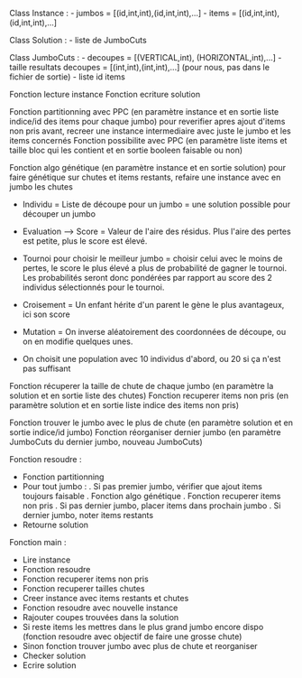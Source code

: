 Class Instance : 
    - jumbos = [(id,int,int),(id,int,int),...]
    - items = [(id,int,int),(id,int,int),...]

Class Solution :
    - liste de JumboCuts

Class JumboCuts :
    - decoupes = [(VERTICAL,int), (HORIZONTAL,int),...]
    - taille resultats decoupes = [(int,int),(int,int),...]   (pour nous, pas dans le fichier de sortie)
    - liste id items

Fonction lecture instance
Fonction ecriture solution

Fonction partitionning avec PPC (en paramètre instance et en sortie liste indice/id des items pour chaque jumbo) pour reverifier apres ajout d'items non pris avant, recreer une instance intermediaire avec juste le jumbo et les items concernés
Fonction possibilite avec PPC (en paramètre liste items et taille bloc qui les contient et en sortie booleen faisable ou non)

Fonction algo génétique (en paramètre instance et en sortie solution) pour faire génétique sur chutes et items restants, refaire une instance avec en jumbo les chutes
   - Individu = Liste de découpe pour un jumbo = une solution possible pour découper un jumbo

   - Evaluation --> Score = Valeur de l'aire des résidus. Plus l'aire des pertes est petite, plus le score est élevé.

   - Tournoi pour choisir le meilleur jumbo = choisir celui avec le moins de pertes, le score le plus élevé a plus de probabilité de gagner le tournoi. Les probabilités seront donc pondérées par rapport au score des 2 individus sélectionnés pour le tournoi.

   - Croisement = Un enfant hérite d'un parent le gène le plus avantageux, ici son score

   - Mutation = On inverse aléatoirement des coordonnées de découpe, ou on en modifie quelques unes.

   - On choisit une population avec 10 individus d'abord, ou 20 si ça n'est pas suffisant

Fonction récuperer la taille de chute de chaque jumbo (en paramètre la solution et en sortie liste des chutes)
Fonction recuperer items non pris (en paramètre solution et en sortie liste indice des items non pris)

Fonction trouver le jumbo avec le plus de chute (en paramètre solution et en sortie indice/id jumbo)
Fonction réorganiser dernier jumbo (en paramètre JumboCuts du dernier jumbo, nouveau JumboCuts)

Fonction resoudre :
   - Fonction partitionning
   - Pour tout jumbo :
          . Si pas premier jumbo, vérifier que ajout items toujours faisable
          . Fonction algo génétique
          . Fonction recuperer items non pris
          . Si pas dernier jumbo, placer items dans prochain jumbo
          . Si dernier jumbo, noter items restants
   - Retourne solution

Fonction main :
   - Lire instance
   - Fonction resoudre
   - Fonction recuperer items non pris
   - Fonction recuperer tailles chutes
   - Creer instance avec items restants et chutes
   - Fonction resoudre avec nouvelle instance
   - Rajouter coupes trouvées dans la solution
   - Si reste items les mettres dans le plus grand jumbo encore dispo (fonction resoudre avec objectif de faire une grosse chute)
   - Sinon fonction trouver jumbo avec plus de chute et reorganiser
   - Checker solution
   - Ecrire solution

